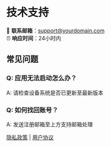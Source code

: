 # 技术支持

📧 **联系邮箱**：support@yourdomain.com  
⏰ **响应时间**：24小时内

## 常见问题
### Q: 应用无法启动怎么办？
A: 请检查设备系统是否已更新至最新版本

### Q: 如何找回账号？
A: 发送注册邮箱至上方支持邮箱处理

[隐私政策](/privacy) | [用户协议](/terms)
